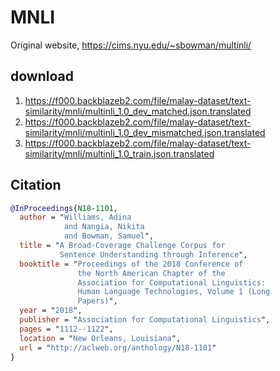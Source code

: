 # MNLI

Original website, https://cims.nyu.edu/~sbowman/multinli/

## download

1. https://f000.backblazeb2.com/file/malay-dataset/text-similarity/mnli/multinli_1.0_dev_matched.json.translated
2. https://f000.backblazeb2.com/file/malay-dataset/text-similarity/mnli/multinli_1.0_dev_mismatched.json.translated
3. https://f000.backblazeb2.com/file/malay-dataset/text-similarity/mnli/multinli_1.0_train.json.translated

## Citation

```bibtex
@InProceedings{N18-1101,
  author = "Williams, Adina
            and Nangia, Nikita
            and Bowman, Samuel",
  title = "A Broad-Coverage Challenge Corpus for 
           Sentence Understanding through Inference",
  booktitle = "Proceedings of the 2018 Conference of 
               the North American Chapter of the 
               Association for Computational Linguistics:
               Human Language Technologies, Volume 1 (Long
               Papers)",
  year = "2018",
  publisher = "Association for Computational Linguistics",
  pages = "1112--1122",
  location = "New Orleans, Louisiana",
  url = "http://aclweb.org/anthology/N18-1101"
}
```
